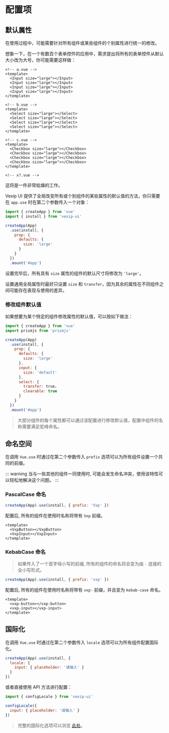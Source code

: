 # 配置项

## 默认属性

在使用过程中，可能需要针对所有组件或某些组件的个别属性进行统一的修改。

想象一下，在一个有数百个表单控件的应用中，需求提出将所有的表单控件从默认大小改为大号，你可能需要这样做：

```vue
<!-- a.vue -->
<template>
  <Input size="large"></Input>
  <Input size="large"></Input>
  <Input size="large"></Input>
  <Input size="large"></Input>
</template>

<!-- b.vue -->
<template>
  <Select size="large"></Select>
  <Select size="large"></Select>
  <Select size="large"></Select>
  <Select size="large"></Select>
</template>

<!-- c.vue -->
<template>
  <Checkbox size="large"></Checkbox>
  <Checkbox size="large"></Checkbox>
  <Checkbox size="large"></Checkbox>
  <Checkbox size="large"></Checkbox>
</template>

<!-- x?.vue -->
```

这将是一件非常枯燥的工作。

Vexip UI 提供了全局改变所有或个别组件的某些属性的默认值的方法，你只需要在 `app.use` 时在第二个参数传入一个对象：

```js
import { createApp } from 'vue'
import { install } from 'vexip-ui'

createApp(App)
  .use(install, {
    prop: {
      defaults: {
        size: 'large'
      }
    }
  })
  .mount('#app')
```

设置完毕后，所有具有 `size` 属性的组件的默认尺寸将修改为 `'large'`。

设置通用全局属性时最好只设置 `size` 和 `transfer`，因为其余的属性在不同组件之间可能存在表现与使用的差异。

### 修改组件默认值

如果想要为某个特定的组件修改属性的默认值，可以按如下做法：

```js
import { createApp } from 'vue'
import prismjs from 'prismjs'

createApp(App)
  .use(install, {
    prop: {
      defaults: {
        size: 'large'
      },
      input: {
        size: 'default'
      },
      select: {
        transfer: true，
        clearable: true
      }
    }
  })
  .mount('#app')
```

> 大部分组件的每个属性都可以通过该配置进行修改默认值，配置中组件的名称需要满足驼峰命名。

## 命名空间

在调用 `Vue.use` 时通过在第二个参数传入 `prefix` 选项可以为所有组件设置一个共同的前缀。

::: warning
当与一些其他的组件一同使用时, 可能会发生命名冲突，使用该特性可以轻松地解决这个问题。
:::

### PascalCase 命名

```js
createApp(App).use(install, { prefix: 'Vxp' })
```

配置后, 所有的组件在使用时名称将带有 `Vxp` 前缀。

```vue
<template>
  <VxpButton></VxpButton>
  <VxpInput></VxpInput>
</template>
```

### KebabCase 命名

> 如果传入了一个首字母小写的前缀, 所有的组件的命名将会变为由 `-` 连接的全小写形式。

```js
createApp(App).use(install, { prefix: 'vxp' })
```

配置后, 所有的组件在使用时名称将带有 `vxp-` 前缀，并且变为 `kebab-case` 命名。

```vue
<template>
  <vxp-button></vxp-button>
  <vxp-input></vxp-input>
</template>
```

## 国际化

在调用 `Vue.use` 时通过在第二个参数传入 `locale` 选项可以为所有组件配置国际化。

```js
createApp(App).use(install, {
  locale: {
    input: { placeholder: '请输入' }
  }
})
```

或者直接使用 API 方法进行配置：

```js
import { configLocale } from 'vexip-ui'

configLocale({
  input: { placeholder: '请输入' }
})
```

> 完整的国际化选项可以浏览 [此处](//github.com/qmhc/vexip-ui/blob/main/common/config/locale.ts)。
